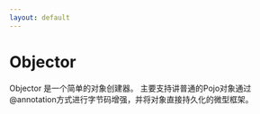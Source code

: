 ```yaml
---
layout: default
---
```


# [](#objector-1)Objector

Objector 是一个简单的对象创建器。
主要支持讲普通的Pojo对象通过@annotation方式进行字节码增强，并将对象直接持久化的微型框架。


